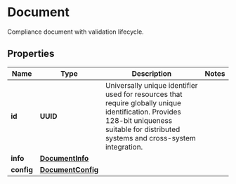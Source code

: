 

# Document

Compliance document with validation lifecycle.

## Properties

| Name | Type | Description | Notes |
|------------ | ------------- | ------------- | -------------|
|**id** | **UUID** | Universally unique identifier used for resources that require globally unique identification. Provides 128-bit uniqueness suitable for distributed systems and cross-system integration. |  |
|**info** | [**DocumentInfo**](DocumentInfo.md) |  |  |
|**config** | [**DocumentConfig**](DocumentConfig.md) |  |  |



